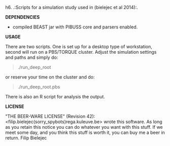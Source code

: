 h6. .:Scripts for a simulation study used in (bielejec et al 2014):.

**DEPENDENCIES**
- compiled BEAST jar with PIBUSS core and parsers enabled.

**USAGE**

There are two scripts. One is set up for a desktop type of workstation, second will run on a PBS/TORQUE cluster.
Adjust the simulation settings and paths and simply do:

> ./run_deep_root

or reserve your time on the cluster and do:

> ./run_deep_root.pbs

There is also an R script for analysis the output.

**LICENSE**

  "THE BEER-WARE LICENSE" (Revision 42):
  <filip.bielejec(sorry_spybots)rega.kuleuve.be> wrote this software. As long as you retain this notice you
  can do whatever you want with this stuff. If we meet some day, and you think
  this stuff is worth it, you can buy me a beer in return. Filip Bielejec
